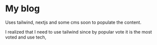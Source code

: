 # My blog

Uses tailwind, nextjs and some cms soon to populate the content.

I realized that I need to use tailwind since by popular vote it is the most voted and use tech,
